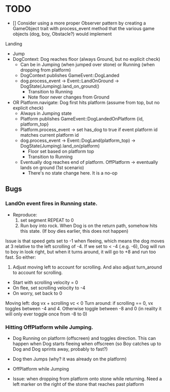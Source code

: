 # TODO

- [] Consider using a more proper Observer pattern by creating a GameObject trait with process_event method that the various game objects (dog, boy, Obstacle?) would implement

Landing

- Jump
- DogContext: Dog reaches floor (always Ground, but no explicit check)
  - Can be in Jumping (when jumped over stone) or Running (when dropping from platform)
  - DogContext publishes GameEvent::DogLanded
  - dog.process_event -> Event::LandOnGround -> DogState(Jumping).land_on_ground()
    - Transition to Running
    - Note floor never changes from Ground
- OR Platform.navigate: Dog first hits platform (assume from top, but no explicit check)
  - Always in Jumping state
  - Platform publishes GameEvent::DogLandedOnPlatform {id, platform_top}
  - Platform.process_event -> set has_dog to true if event platform id matches current platform id
  - dog.process_event -> Event::DogLand(platform_top) -> DogState(Jumping).land_on(platform)
    - Floor set based on platform top
    - Transition to Running
  - Eventually dog reaches end of platform. OffPlatform -> eventually lands on ground (1st scenario)
    - There's no state change here. It is a no-op

## Bugs

### LandOn event fires in Running state.

- Reproduce:
  1. set segment REPEAT to 0
  2. Run boy into rock. When Dog is on the return path, somehow hits this state. (If boy dies earlier, this does not happen)

Issue is that speed gets set to -1 when fleeing, which means the dog moves at 3 relative to the left scrolling of -4. If we set to < -4 (.e.g. -6), Dog will run to boy in look right, but when it turns around, it will go to +8 and run too fast. So either:

1. Adjust moving left to account for scrolling. And also adjust turn_around to account for scrolling.

- Start with scrolling velocity = 0
- On flee, set scrolling velocity to -4
- On worry, set back to 0

Moving left: dog vx + scrolling vc < 0
Turn around: if scrolling == 0, vx toggles between -4 and 4. Otherwise toggle between -8 and 0 (in reality it will only ever toggle once from -8 to 0)

### Hitting OffPlatform while Jumping.

- Dog Running on platform (offscreen) and toggles direction. This can happen when Dog starts fleeing when offscreen (so Boy catches up to Dog and Dog sprints away, probably to fast?)
- Dog then Jumps (why? it was already on the platform)
- OffPlatform while Jumping

- Issue: when dropping from platform onto stone while returning. Need a left marker on the right of the stone that reaches past platform
